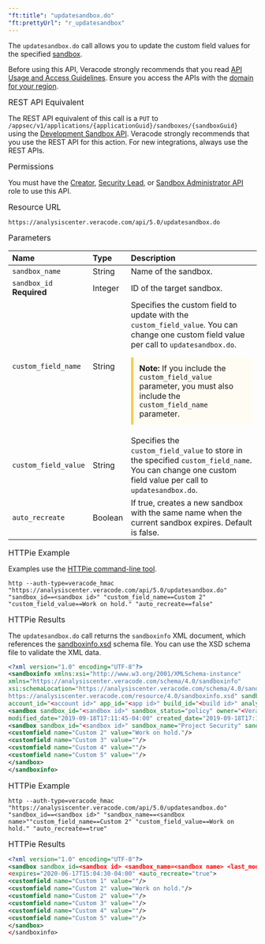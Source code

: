 ```yaml
---
"ft:title": "updatesandbox.do"
"ft:prettyUrl": "r_updatesandbox"
---
```

The `updatesandbox.do` call allows you to update the custom field values for the specified [sandbox](https://docs.veracode.com/r/c_about_sandbox).

Before using this API, Veracode strongly recommends that you read [API Usage and Access Guidelines](https://docs.veracode.com/r/c_API_usage_guidelines). Ensure you access the APIs with the [domain for your region](https://docs.veracode.com/r/Region_Domains_for_Veracode_APIs).

<p><span style="font-size: medium;">REST API Equivalent</span></p>

The REST API equivalent of this call is a `PUT` to `/appsec/v1/applications/{applicationGuid}/sandboxes/{sandboxGuid}` using the [Development Sandbox API](https://docs.veracode.com/r/c_rest_sandbox_intro). Veracode strongly recommends that you use the REST API for this action. For new integrations, always use the REST APIs.

<p><span style="font-size: medium;">Permissions</span></p>

You must have the [Creator](https://docs.veracode.com/r/c_role_permissions), [Security Lead](https://docs.veracode.com/r/c_role_permissions), or [Sandbox Administrator API](https://docs.veracode.com/r/c_API_roles_details) role to use this API.

<p><span style="font-size: medium;">Resource URL</span></p>

`https://analysiscenter.veracode.com/api/5.0/updatesandbox.do`

<p><span style="font-size: medium;">Parameters</span></p>

| Name                         | Type    | Description                                                                                                                                                                                                                                                                                                                                                                          |
|:-----------------------------|:--------|:-------------------------------------------------------------------------------------------------------------------------------------------------------------------------------------------------------------------------------------------------------------------------------------------------------------------------------------------------------------------------------------|
| `sandbox_name`               | String  | Name of the sandbox.                                                                                                                                                                                                                                                                                                                                                                 |
| `sandbox_id`<br>**Required** | Integer | ID of the target sandbox.                                                                                                                                                                                                                                                                                                                                                            |
| `custom_field_name`          | String  | Specifies the custom field to update with the `custom_field_value`. You can change one custom field value per call to `updatesandbox.do`. <br><p style="background-color:#FFFCF3; padding: 12px; border-left: 5px solid #F7CD55;"><b>Note:</b> If you include the <code>custom_field_value</code> parameter, you must also include the <code>custom_field_name</code> parameter.</p> |
| `custom_field_value`         | String  | Specifies the `custom_field_value` to store in the specified `custom_field_name`. You can change one custom field value per call to `updatesandbox.do`.                                                                                                                                                                                                                              |
| `auto_recreate`              | Boolean | If true, creates a new sandbox with the same name when the current sandbox expires. Default is false.                                                                                                                                                                                                                                                                                |

<p><span style="font-size: medium;">HTTPie Example</span></p>

Examples use the [HTTPie command-line tool](https://docs.veracode.com/r/c_httpie_tool).

```shell
http --auth-type=veracode_hmac "https://analysiscenter.veracode.com/api/5.0/updatesandbox.do" "sandbox_id==<sandbox id>" "custom_field_name==Custom 2" "custom_field_value==Work on hold." "auto_recreate==false"
```

<p><span style="font-size: medium;">HTTPie Results</span></p>

The `updatesandbox.do` call returns the `sandboxinfo` XML document, which references the [sandboxinfo.xsd](https://analysiscenter.veracode.com/resource/4.0/sandboxinfo.xsd) schema file. You can use the XSD schema file to validate the XML data.

```xml
<?xml version="1.0" encoding="UTF-8"?>
<sandboxinfo xmlns:xsi="http://www.w3.org/2001/XMLSchema-instance" 
xmlns="https://analysiscenter.veracode.com/schema/4.0/sandboxinfo" 
xsi:schemaLocation="https://analysiscenter.veracode.com/schema/4.0/sandboxinfo 
https://analysiscenter.veracode.com/resource/4.0/sandboxinfo.xsd" sandboxinfo_version="1.2" 
account_id="<account id>" app_id="<app id>" build_id="<build id>" analysis_id="4978995" analysis_unit_id="4994637">
<sandbox sandbox_id="<sandbox id>" sandbox_status="policy" owner="<Veracodeusername>" 
modified_date="2019-09-18T17:11:45-04:00" created_date="2019-09-18T17:11:45-04:00" auto_recreate="false">
<sandbox sandbox_id="<sandbox id>" sandbox_name="Project Security" sandbox_status="sandbox" owner="<Veracodeusername>" modified_date="2019-09-17T14&#x3a;08&#x3a;35-04&#x3a;00" created_date="2019-09-17T14&#x3a;08&#x3a;35-04&#x3a;00"> <customfield name="Custom 1" value=""/>
<customfield name="Custom 2" value="Work on hold."/>
<customfield name="Custom 3" value=""/>
<customfield name="Custom 4" value=""/>
<customfield name="Custom 5" value=""/>
</sandbox>
</sandboxinfo>
```

<p><span style="font-size: medium;">HTTPie Example</span></p>

```shell
http --auth-type=veracode_hmac "https://analysiscenter.veracode.com/api/5.0/updatesandbox.do" "sandbox_id==<sandbox id>" "sandbox_name==<sandbox name>""custom_field_name==Custom 2" "custom_field_value==Work on hold." "auto_recreate==true"
```

<p><span style="font-size: medium;">HTTPie Results</span></p>

```xml
<?xml version="1.0" encoding="UTF-8"?>
<sandbox sandbox_id=<sandbox id> <sandbox_name=<sandbox name> <last_modified="2020-03-19T15:04:30-04:00" 
<expires="2020-06-17T15:04:30-04:00" <auto_recreate="true">
<customfield name="Custom 1" value=""/>
<customfield name="Custom 2" value="Work on hold."/>
<customfield name="Custom 2" value=""/>
<customfield name="Custom 3" value=""/>
<customfield name="Custom 4" value=""/>
<customfield name="Custom 5" value=""/>
</sandbox>
</sandboxinfo>    
```